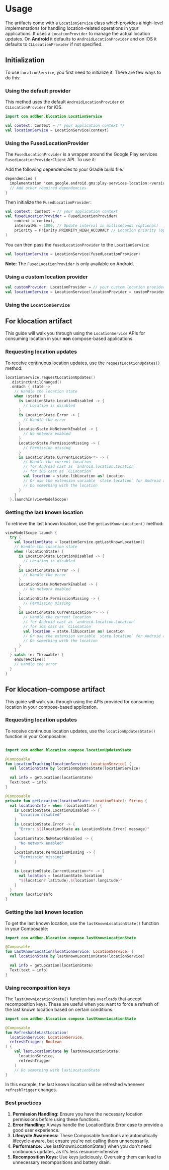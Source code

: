 Usage
=====

The artifacts come with a `LocationService` class which provides a high-level implementations for handling
location-related operations in your applications. It uses a `LocationProvider` to manage the actual
location updates. On **Android** it defaults to `AndroidLocationProvider` and on iOS it defaults to
`CLLocationProvider` if not specified.

## Initialization
To use `LocationService`, you first need to initialize it. There are few ways to do this:

### Using the default provider
This method uses the default `AndroidLocationProvider` or `CLLocationProvider` for iOS.

```kotlin
import com.addhen.klocation.LocationService

val context: Context = /* your application context */
val locationService = LocationService(context)
```

### Using the FusedLocationProvider

The `FusedLocationProvider` is a wrapper around the Google Play services
`FusedLocationProviderClient` API. To use it:

Add the following dependencies to your Gradle build file:

```kotlin
dependencies {
  implementation 'com.google.android.gms:play-services-location:<version>'
  // Add other required dependencies
}
```
Then initialize the `FusedLocationProvider`:

```kotlin
val context: Context = // your application context
val fusedLocationProvider = FusedLocationProvider(
    context = context,
    intervalMs = 1000, // Update interval in milliseconds (optional)
    priority = Priority.PRIORITY_HIGH_ACCURACY // Location priority (optional)
)
```

You can then pass the `fusedLocationProvider` to the `LocationService`:

```kotlin
val locationService = LocationService(fusedLocationProvider)
```

**Note**: The `FusedLocationProvider` is only available on Android.

### Using a custom location provider

```kotlin
val customProvider: LocationProvider = // your custom location provider
val locationService = LocationService(locationProvider = customProvider)
```

### Using the `LocationService`

## For klocation artifact
This guide will walk you through using the `LocationService` APIs for consuming location in your
**non** compose-based applications.

### Requesting location updates
To receive continuous location updates, use the `requestLocationUpdates()` method:

```kotlin
locationService.requestLocationUpdates()
  .distinctUntilChanged()
  .onEach { state ->
    // Handle the location state
    when (state) {
      is LocationState.LocationDisabled -> {
        // Location is disabled
      }
      is LocationState.Error -> {
        // Handle the error
      }
      LocationState.NoNetworkEnabled -> {
        // No network enabled
      }
      LocationState.PermissionMissing -> {
        // Permission missing
      }
      is LocationState.CurrentLocation<*> -> {
        // Handle the current location
        // for Android cast as `android.location.Location`
        // for iOS cast as `CLLocation`
        val location = state.libLocation as? Location
        // Or use the extension variable `state.location` for Android and iOS `state.cllocation`
        // Do something with the location
      }
    }
  }.launchIn(viewModelScope)
```

### Getting the last known location
To retrieve the last known location, use the `getLastKnownLocation()` method:

```kotlin
viewModelScope.launch {
  try {
    val locationState = locationService.getLastKnownLocation()
    // Handle the location state
    when (locationState) {
      is LocationState.LocationDisabled -> {
        // Location is disabled
      }
      is LocationState.Error -> {
        // Handle the error
      }
      LocationState.NoNetworkEnabled -> {
        // No network enabled
      }
      LocationState.PermissionMissing -> {
        // Permission missing
      }
      is LocationState.CurrentLocation<*> -> {
        // Handle the current location
        // for Android cast as `android.location.Location`
        // for iOS cast as `CLLocation`
        val location = state.libLocation as? Location
        // Or use the extension variable `state.location` for Android and iOS `state.cllocation`
        // Do something with the location
      }
    }
  } catch (e: Throwable) {
    ensureActive()
    // Handle the error
  }
}
```

## For klocation-compose artifact

This guide will walk you through using the APIs provided for consuming location in your
compose-based application.

### Requesting location updates
To receive continuous location updates, use the `locationUpdatesState()` function in your Composable:

```kotlin

import com.addhen.klocation.compose.locationUpdatesState

@Composable
fun LocationTracking(locationService: LocationService) {
  val locationState by locationUpdatesState(locationService)

  val info = getLocation(locationState)
  Text(text = info)
}

@Composable
private fun getLocation(locationState: LocationState): String {
  val locationInfo = when (locationState) {
    is LocationState.LocationDisabled -> {
      "Location disabled"
    }
    is LocationState.Error -> {
      "Error: ${(locationState as LocationState.Error).message}"
    }
    LocationState.NoNetworkEnabled -> {
      "No network enabled"
    }
    LocationState.PermissionMissing -> {
      "Permission missing"
    }

    is LocationState.CurrentLocation<*> -> {
      val location = locationState.location
      "${location?.latitude},${location?.longitude}"
    }
  }
  return locationInfo
}
```

### Getting the last known location
To get the last known location, use the `lastKnownLocationState()` function in your Composable:

```kotlin
import com.addhen.klocation.compose.lastKnownLocationState

@Composable
fun LastKnownLocation(locationService: LocationService) {
  val locationState by lastKnownLocationState(locationService)

  val info = getLocation(locationState)
  Text(text = info)
}
```

### Using recomposition keys
The `lastKnownLocationState()` function has `overloads` that accept recomposition keys. These are
useful when you want to force a refresh of the last known location based on certain conditions:

```kotlin
import com.addhen.klocation.compose.lastKnownLocationState

@Composable
fun RefreshableLastLocation(
  locationService: LocationService,
  refreshTrigger: Boolean
) {
    val lastLocationState by lastKnowLocationState(
      locationService,
      refreshTrigger
    )
    // Do something with lastLocationState
}
```
In this example, the last known location will be refreshed whenever `refreshTrigger` changes.

### Best practices
1. **Permission Handling:** Ensure you have the necessary location permissions before using these functions.
2. **Error Handling:** Always handle the LocationState.Error case to provide a good user experience.
3. **Lifecycle Awareness:** These Composable functions are automatically lifecycle-aware, but ensure you're not calling them unnecessarily.
4. **Performance:** Use lastKnownLocationState() when you don't need continuous updates, as it's less resource-intensive.
5. **Recomposition Keys:** Use keys judiciously. Overusing them can lead to unnecessary recompositions and battery drain.
